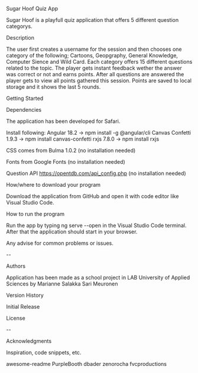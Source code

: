 Sugar Hoof Quiz App

Sugar Hoof is a playfull quiz application that offers 5 different question categorys.

Description

The user first creates a username for the session and then chooses one category of the following; Cartoons, Geopgraphy, General Knowledge, Computer Sience and Wild Card. 
Each category offers 15 different questions related to the topic. The player gets instant feedback wether the answer was correct or not and earns points. After all questions are answered the player gets to view all points gathered this session. Points are saved to local storage and it shows the last 5 rounds. 

Getting Started

Dependencies

The application has been developed for Safari.

Install following:
Angular 18.2 -> npm install -g @angular/cli
Canvas Confetti 1.9.3 -> npm install canvas-confetti
rxjs 7.8.0 -> npm install rxjs

CSS comes from
Bulma 1.0.2 (no installation needed)

Fonts from
Google Fonts (no installation needed)

Question API
https://opentdb.com/api_config.php (no installation needed)

How/where to download your program

Download the application from GitHub and open it with code editor like Visual Studio Code.

How to run the program

Run the app by typing ng serve --open in the Visual Studio Code terminal.
After that the application should start in your browser.

Any advise for common problems or issues.

--

Authors

Application has been made as a school project in
LAB University of Applied Sciences by
Marianne Salakka
Sari Meuronen


Version History

Initial Release

License

--

Acknowledgments

Inspiration, code snippets, etc.

awesome-readme
PurpleBooth
dbader
zenorocha
fvcproductions
